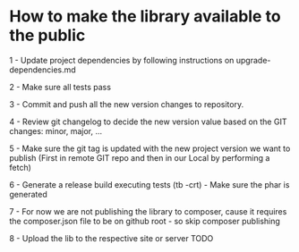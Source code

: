 # How to make the library available to the public

1 - Update project dependencies by following instructions on upgrade-dependencies.md

2 - Make sure all tests pass

3 - Commit and push all the new version changes to repository.

4 - Review git changelog to decide the new version value based on the GIT changes: minor, major, ...

5 - Make sure the git tag is updated with the new project version we want to publish
    (First in remote GIT repo and then in our Local by performing a fetch)

6 - Generate a release build executing tests (tb -crt)
     - Make sure the phar is generated

7 - For now we are not publishing the library to composer, cause it requires the composer.json file to be on github root
    - so skip composer publishing

8 - Upload the lib to the respective site or server
    TODO